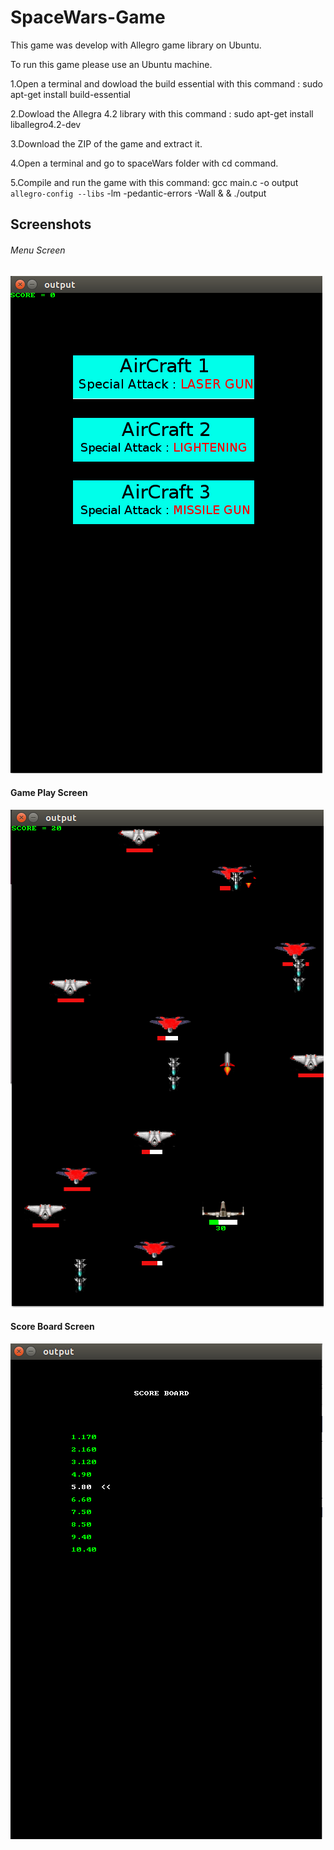 # SpaceWars-Game
This game was develop with Allegro game library on Ubuntu.

To run this game please use an Ubuntu machine. 

1.Open a terminal and dowload the build essential with this command : sudo apt-get install build-essential

2.Dowload the Allegra 4.2 library with this command : sudo apt-get install liballegro4.2-dev

3.Download the ZIP of the game and extract it.

4.Open a terminal and go to spaceWars folder with cd command.

5.Compile and run the game with this command: gcc main.c -o output `allegro-config --libs` -lm -pedantic-errors -Wall &
& ./output

## Screenshots
###### Menu Screen
![alt text](https://github.com/burhanelgun/SpaceWars-Game/blob/master/spaceWars/menu.png)
#### Game Play Screen
![alt text](https://github.com/burhanelgun/SpaceWars-Game/blob/master/spaceWars/gameplay.png)
#### Score Board Screen
![alt text](https://github.com/burhanelgun/SpaceWars-Game/blob/master/spaceWars/scoreboard.png)
